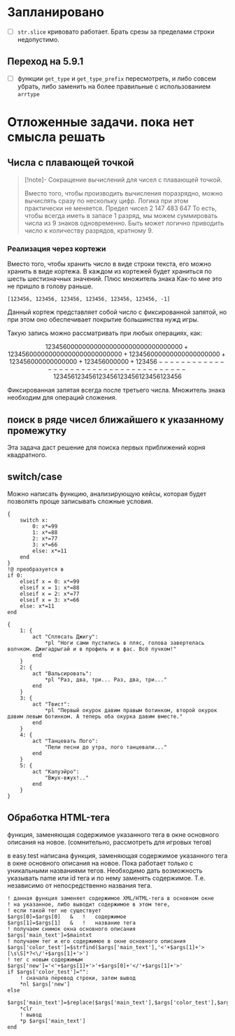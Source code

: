 # Запланировано

<!--
	Вношу изменения списком. Затем, когда накапливается досточно изменений, делаю релиз новой версии
	3.2.1:
		3 - ветка библиотеки. Ветки будут изменяться с изменениями версии плеера
		2 - серьёзные изменения в функционировании библиотеки, либо нарушающие обратную совместимость
		1 - мелкие изменения и правки, не нарушающие обратную совместимость

-->

- [ ] `str.slice` кривовато работает. Брать срезы за пределами строки недопустимо.

## Переход на 5.9.1

- [ ] функции `get_type` и `get_type_prefix` пересмотреть, и либо совсем убрать, либо заменить на более правильные с использованием `arrtype`

# Отложенные задачи. пока нет смысла решать

## Числа с плавающей точкой

> [!note]- Сокращение вычислений для чисел с плавающей точкой.
> 
> Вместо того, чтобы производить вычисления поразрядно, можно вычислять сразу по нескольку цифр. Логика при этом практически не меняется.
> Предел чисел 2 147 483 647
> То есть, чтобы всегда иметь в запасе 1 разряд, мы можем суммировать числа из 9 знаков одновременно.
> Быть может логично приводить число к количеству разрядов, кратному 9.

### Реализация через кортежи

Вместо того, чтобы хранить число в виде строки текста, его можно хранить в виде кортежа. В каждом из кортежей будет храниться по шесть шестизначных значений. Плюс множитель знака Как-то мне это не пришло в голову раньше.

`[123456, 123456, 123456, 123456, 123456, 123456, -1]`

Данный кортеж представляет собой число с фиксированной запятой, но при этом оно обеспечивает покрытие большинства нужд игры.

Такую запись можно рассматривать при любых операциях, как:

```math
 123456000000000000000000000000000000
+      123456000000000000000000000000
+            123456000000000000000000
+                  123456000000000000
+                        123456000000
+                              123456
-------------------------------------
 123456123456123456123456123456123456
```

Фиксированная запятая всегда после третьего числа. Множитель знака необходим для операций сложения.

## поиск в ряде чисел ближайшего к указанному промежутку

Эта задача даст решение для поиска первых приближений корня квадратного.

## switch/case

Можно написать функцию, анализирующую кейсы, которая будет позволять проще записывать сложные условия.

```qsp
{
	switch x:
		0: x*=99
		1: x*=88
		2: x*=77
		3: x*=66
		else: x*=11
	end
}
!@ преобразуется в
if 0:
	elseif x = 0: x*=99
	elseif x = 1: x*=88
	elseif x = 2: x*=77
	elseif x = 3: x*=66
	else: x*=11
end
```


```qsp
{
	1: {
		act "Сплясать Джигу":
			*pl "Ноги сами пустились в пляс, голова завертелась волчком. Джигадрыгай и в профиль и в фас. Всё пучком!"
		end
	}
	2: {
		act "Вальсировать":
			*pl "Раз, два, три... Раз, два, три..."
		end
	}
	3: {
		act "Твист":
			*pl "Первый окурок давим правым ботинком, второй окурок давим левым ботинком. А теперь оба окурка давим вместе."
		end
	}
	4: {
		act "Танцевать Пого":
			"Пели песни до утра, пого танцевали..."
		end
	}
	5: {
		act "Капуэйро":
			"Вжух-вжух!.."
		end
	}
}
```

## Обработка HTML-тега

функция, заменяющая содержимое указанного тега в окне основного описания на новое. (сомнительно, рассмотреть для игровых тегов)

в easy.test написана функция, заменяющая содержимое указанного тега в окне основного описания на новое. Пока работает только с уникальными названиями тегов. Необходимо дать возможность указывать name или id тега и по нему заменять содержимое. Т.е. независимо от непосредственно названия тега.

```qsp
! данная функция заменяет содержимое XML/HTML-тега в основном окне 
! на указанное, либо выводит содержимое в этом теге,
! если такой тег не существует
$args[0]=$args[0]	&	!	содержимое
$args[1]=$args[1]	&	!	название тега
! получаем снимок окна основного описания
$args['main_text']=$maintxt
! получаем тег и его содержимое в окне основного описания
$args['color_test']=$strfind($args['main_text'],'<'+$args[1]+'>[\s\S]*?<\/'+$args[1]+'>')
! тег с новым содержимым
$args['new']='<'+$args[1]+'>'+$args[0]+'</'+$args[1]+'>'
if $args['color_test']="":
	! сначала перевод строки, затем вывод
	*nl $args['new']
else
	$args['main_text']=$replace($args['main_text'],$args['color_test'],$args['new'])
	*clr
	! вывод
	*p $args['main_text']
end
```